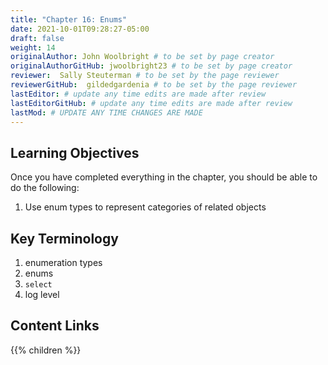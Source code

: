 ```yaml
---
title: "Chapter 16: Enums"
date: 2021-10-01T09:28:27-05:00
draft: false
weight: 14
originalAuthor: John Woolbright # to be set by page creator
originalAuthorGitHub: jwoolbright23 # to be set by page creator
reviewer:  Sally Steuterman # to be set by the page reviewer
reviewerGitHub:  gildedgardenia # to be set by the page reviewer
lastEditor: # update any time edits are made after review
lastEditorGitHub: # update any time edits are made after review
lastMod: # UPDATE ANY TIME CHANGES ARE MADE
---
```


## Learning Objectives
Once you have completed everything in the chapter, you should be able to do the following:
1. Use enum types to represent categories of related objects

## Key Terminology
1. enumeration types
1. enums
1. `select`
1. log level

## Content Links

{{% children %}}
